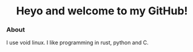 <h1 align=center> Heyo and welcome to my GitHub! </h1>

### About <br />
I use void linux. I like programming in rust, python and C. 
